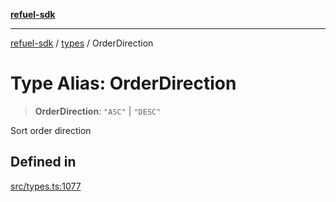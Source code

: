 [**refuel-sdk**](../../README.md)

***

[refuel-sdk](../../modules.md) / [types](../README.md) / OrderDirection

# Type Alias: OrderDirection

> **OrderDirection**: `"ASC"` \| `"DESC"`

Sort order direction

## Defined in

[src/types.ts:1077](https://github.com/refuel-ai/refuel-sdk/blob/992e715e614e75caa11e039ae8b03c5366ed7bea/src/types.ts#L1077)
